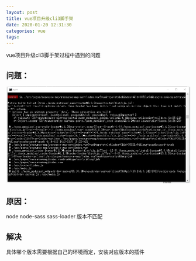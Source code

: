 ```yaml
---
layout: post
title: vue项目升级cli3脚手架
date: 2020-01-20 12:31:30
categories: vue
tags:
---
```

vue项目升级cli3脚手架过程中遇到的问题

<!-- more -->
## 问题：
<center><img src="/assets/img/cli3_modules.png" alt=""></center>

## 原因：
node node-sass sass-loader 版本不匹配

## 解决

具体哪个版本需要根据自己的环境而定，安装对应版本的插件
